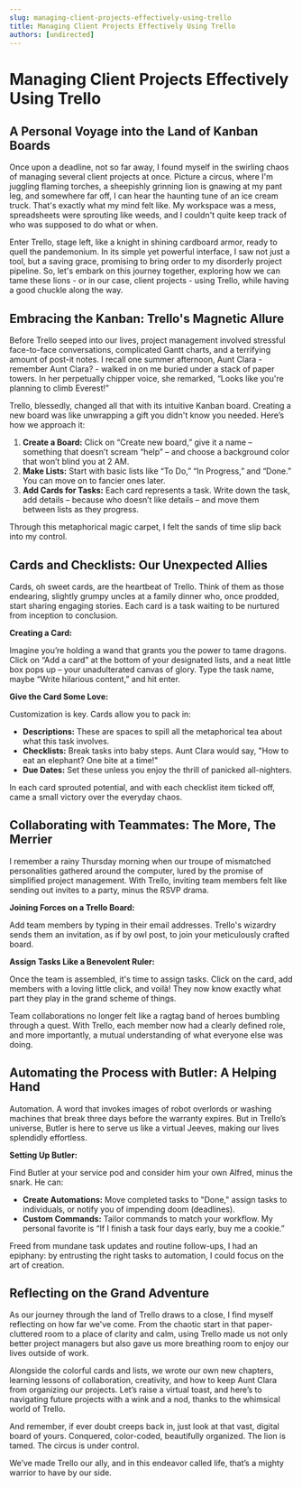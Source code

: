 ```yaml
---
slug: managing-client-projects-effectively-using-trello
title: Managing Client Projects Effectively Using Trello
authors: [undirected]
---
```



# Managing Client Projects Effectively Using Trello

## A Personal Voyage into the Land of Kanban Boards

Once upon a deadline, not so far away, I found myself in the swirling chaos of managing several client projects at once. Picture a circus, where I'm juggling flaming torches, a sheepishly grinning lion is gnawing at my pant leg, and somewhere far off, I can hear the haunting tune of an ice cream truck. That's exactly what my mind felt like. My workspace was a mess, spreadsheets were sprouting like weeds, and I couldn't quite keep track of who was supposed to do what or when.

Enter Trello, stage left, like a knight in shining cardboard armor, ready to quell the pandemonium. In its simple yet powerful interface, I saw not just a tool, but a saving grace, promising to bring order to my disorderly project pipeline. So, let's embark on this journey together, exploring how we can tame these lions - or in our case, client projects - using Trello, while having a good chuckle along the way.

## Embracing the Kanban: Trello's Magnetic Allure

Before Trello seeped into our lives, project management involved stressful face-to-face conversations, complicated Gantt charts, and a terrifying amount of post-it notes. I recall one summer afternoon, Aunt Clara - remember Aunt Clara? - walked in on me buried under a stack of paper towers. In her perpetually chipper voice, she remarked, “Looks like you're planning to climb Everest!” 

Trello, blessedly, changed all that with its intuitive Kanban board. Creating a new board was like unwrapping a gift you didn't know you needed. Here’s how we approach it:

1. **Create a Board:** Click on “Create new board,” give it a name – something that doesn’t scream “help” – and choose a background color that won’t blind you at 2 AM. 
2. **Make Lists:** Start with basic lists like “To Do,” “In Progress,” and “Done.” You can move on to fancier ones later.
3. **Add Cards for Tasks:** Each card represents a task. Write down the task, add details – because who doesn’t like details – and move them between lists as they progress.

Through this metaphorical magic carpet, I felt the sands of time slip back into my control.

## Cards and Checklists: Our Unexpected Allies

Cards, oh sweet cards, are the heartbeat of Trello. Think of them as those endearing, slightly grumpy uncles at a family dinner who, once prodded, start sharing engaging stories. Each card is a task waiting to be nurtured from inception to conclusion.

**Creating a Card:**

Imagine you’re holding a wand that grants you the power to tame dragons. Click on “Add a card” at the bottom of your designated lists, and a neat little box pops up – your unadulterated canvas of glory. Type the task name, maybe “Write hilarious content,” and hit enter.

**Give the Card Some Love:**

Customization is key. Cards allow you to pack in:

- **Descriptions:** These are spaces to spill all the metaphorical tea about what this task involves.
- **Checklists:** Break tasks into baby steps. Aunt Clara would say, "How to eat an elephant? One bite at a time!"
- **Due Dates:** Set these unless you enjoy the thrill of panicked all-nighters.

In each card sprouted potential, and with each checklist item ticked off, came a small victory over the everyday chaos. 

## Collaborating with Teammates: The More, The Merrier

I remember a rainy Thursday morning when our troupe of mismatched personalities gathered around the computer, lured by the promise of simplified project management. With Trello, inviting team members felt like sending out invites to a party, minus the RSVP drama.

**Joining Forces on a Trello Board:**

Add team members by typing in their email addresses. Trello's wizardry sends them an invitation, as if by owl post, to join your meticulously crafted board. 

**Assign Tasks Like a Benevolent Ruler:**

Once the team is assembled, it's time to assign tasks. Click on the card, add members with a loving little click, and voilà! They now know exactly what part they play in the grand scheme of things.

Team collaborations no longer felt like a ragtag band of heroes bumbling through a quest. With Trello, each member now had a clearly defined role, and more importantly, a mutual understanding of what everyone else was doing. 

## Automating the Process with Butler: A Helping Hand

Automation. A word that invokes images of robot overlords or washing machines that break three days before the warranty expires. But in Trello’s universe, Butler is here to serve us like a virtual Jeeves, making our lives splendidly effortless.

**Setting Up Butler:**

Find Butler at your service pod and consider him your own Alfred, minus the snark. He can:

- **Create Automations:** Move completed tasks to "Done," assign tasks to individuals, or notify you of impending doom (deadlines).
- **Custom Commands:** Tailor commands to match your workflow. My personal favorite is “If I finish a task four days early, buy me a cookie.”

Freed from mundane task updates and routine follow-ups, I had an epiphany: by entrusting the right tasks to automation, I could focus on the art of creation.

## Reflecting on the Grand Adventure

As our journey through the land of Trello draws to a close, I find myself reflecting on how far we've come. From the chaotic start in that paper-cluttered room to a place of clarity and calm, using Trello made us not only better project managers but also gave us more breathing room to enjoy our lives outside of work.

Alongside the colorful cards and lists, we wrote our own new chapters, learning lessons of collaboration, creativity, and how to keep Aunt Clara from organizing our projects. Let’s raise a virtual toast, and here’s to navigating future projects with a wink and a nod, thanks to the whimsical world of Trello.

And remember, if ever doubt creeps back in, just look at that vast, digital board of yours. Conquered, color-coded, beautifully organized. The lion is tamed. The circus is under control. 

We’ve made Trello our ally, and in this endeavor called life, that’s a mighty warrior to have by our side.